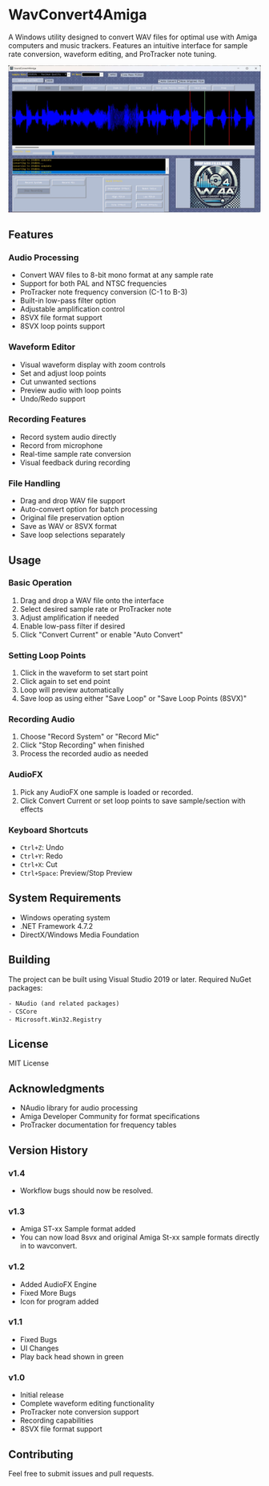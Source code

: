 # WavConvert4Amiga

A Windows utility designed to convert WAV files for optimal use with Amiga computers and music trackers. Features an intuitive interface for sample rate conversion, waveform editing, and ProTracker note tuning.

![WavConvert4Amiga GUI v1.2](wc4a-gui-1.2.jpeg?raw=true "Title")
## Features

### Audio Processing
- Convert WAV files to 8-bit mono format at any sample rate
- Support for both PAL and NTSC frequencies
- ProTracker note frequency conversion (C-1 to B-3)
- Built-in low-pass filter option
- Adjustable amplification control
- 8SVX file format support
- 8SVX loop points support

### Waveform Editor
- Visual waveform display with zoom controls
- Set and adjust loop points
- Cut unwanted sections
- Preview audio with loop points
- Undo/Redo support

### Recording Features
- Record system audio directly
- Record from microphone
- Real-time sample rate conversion
- Visual feedback during recording

### File Handling
- Drag and drop WAV file support
- Auto-convert option for batch processing
- Original file preservation option
- Save as WAV or 8SVX format
- Save loop selections separately

## Usage

### Basic Operation
1. Drag and drop a WAV file onto the interface
2. Select desired sample rate or ProTracker note
3. Adjust amplification if needed
4. Enable low-pass filter if desired
5. Click "Convert Current" or enable "Auto Convert"

### Setting Loop Points
1. Click in the waveform to set start point
2. Click again to set end point
3. Loop will preview automatically
4. Save loop as using either "Save Loop" or "Save Loop Points (8SVX)"

### Recording Audio
1. Choose "Record System" or "Record Mic"
2. Click "Stop Recording" when finished
3. Process the recorded audio as needed

### AudioFX
1. Pick any AudioFX one sample is loaded or recorded.
2. Click Convert Current or set loop points to save sample/section with effects


### Keyboard Shortcuts
- `Ctrl+Z`: Undo
- `Ctrl+Y`: Redo
- `Ctrl+X`: Cut
- `Ctrl+Space`: Preview/Stop Preview

## System Requirements
- Windows operating system
- .NET Framework 4.7.2
- DirectX/Windows Media Foundation

## Building
The project can be built using Visual Studio 2019 or later. Required NuGet packages:
```
- NAudio (and related packages)
- CSCore
- Microsoft.Win32.Registry
```

## License
MIT License

## Acknowledgments
- NAudio library for audio processing
- Amiga Developer Community for format specifications
- ProTracker documentation for frequency tables

## Version History
### v1.4
- Workflow bugs should now be resolved.

### v1.3
- Amiga ST-xx Sample format added
- You can now load 8svx and original Amiga St-xx sample formats directly in to wavconvert.

### v1.2
- Added AudioFX Engine
- Fixed More Bugs
- Icon for program added

### v1.1
- Fixed Bugs
- UI Changes
- Play back head shown in green
  
### v1.0
- Initial release
- Complete waveform editing functionality
- ProTracker note conversion support
- Recording capabilities
- 8SVX file format support

## Contributing
Feel free to submit issues and pull requests.
